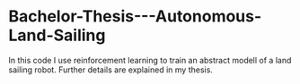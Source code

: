 # Bachelor-Thesis---Autonomous-Land-Sailing
In this code I use reinforcement learning to train an abstract modell of a land sailing robot. Further details are explained in my thesis.
